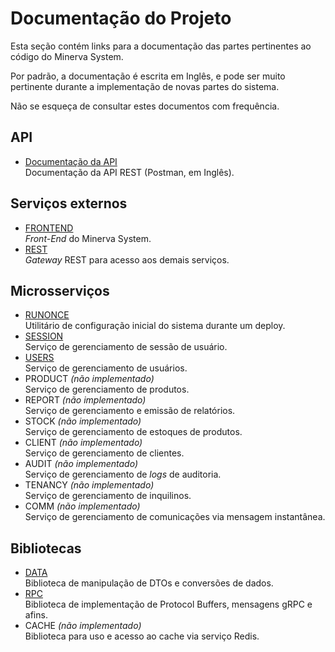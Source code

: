 # Documentação do Projeto

Esta seção contém links para a documentação das partes pertinentes ao código
do Minerva System.

Por padrão, a documentação é escrita em Inglês, e pode ser muito pertinente
durante a implementação de novas partes do sistema.

Não se esqueça de consultar estes documentos com frequência.

## API

- [Documentação da API](https://documenter.getpostman.com/view/17061755/Uyxoi4MU) \
  Documentação da API REST (Postman, em Inglês).

## Serviços externos

- [FRONTEND](./doc/minerva_frontend/index.html) \
  _Front-End_ do Minerva System.
- [REST](./doc/minerva_rest/index.html) \
  _Gateway_ REST para acesso aos demais serviços.

## Microsserviços

- [RUNONCE](./doc/minerva_runonce/index.html) \
  Utilitário de configuração inicial do sistema durante um deploy.
- [SESSION](./doc/minerva_session/index.html) \
  Serviço de gerenciamento de sessão de usuário.
- [USERS](./doc/minerva_user/index.html) \
  Serviço de gerenciamento de usuários.
- PRODUCT _(não implementado)_ \
  Serviço de gerenciamento de produtos.
- REPORT _(não implementado)_ \
  Serviço de gerenciamento e emissão de relatórios.
- STOCK _(não implementado)_ \
  Serviço de gerenciamento de estoques de produtos.
- CLIENT _(não implementado)_ \
  Serviço de gerenciamento de clientes.
- AUDIT _(não implementado)_ \
  Serviço de gerenciamento de _logs_ de auditoria.
- TENANCY _(não implementado)_ \
  Serviço de gerenciamento de inquilinos.
- COMM _(não implementado)_ \
  Serviço de gerenciamento de comunicações via mensagem instantânea.

## Bibliotecas

- [DATA](./doc/minerva_data/index.html) \
  Biblioteca de manipulação de DTOs e conversões de dados.
- [RPC](./doc/minerva_rpc/index.html) \
  Biblioteca de implementação de Protocol Buffers, mensagens gRPC e afins.
- CACHE _(não implementado)_ \
  Biblioteca para uso e acesso ao cache via serviço Redis.


